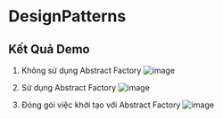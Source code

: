 # DesignPatterns

## Kết Quả Demo
1) Không sử dụng Abstract Factory
![image](https://github.com/user-attachments/assets/db86527a-a5e7-4476-a7f0-ba7b54a0dab0)

2) Sử dụng Abstract Factory
![image](https://github.com/user-attachments/assets/90c7230c-5edc-4abd-90d4-7b25fb15fd2b)

3) Đóng gói việc khởi tạo với Abstract Factory
![image](https://github.com/user-attachments/assets/c5e0822a-44e2-44a7-a3ee-3aeec9b9cdbb)
